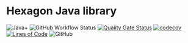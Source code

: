 # Hexagon Java library
![Java+](https://img.shields.io/badge/Java-17%2B-green)
![GitHub Workflow Status](https://img.shields.io/github/workflow/status/DigitalSmile/hexagon/Java%20CI%20with%20Gradle)
[![Quality Gate Status](https://sonarcloud.io/api/project_badges/measure?project=DigitalSmile_hexagon&metric=alert_status)](https://sonarcloud.io/summary/new_code?id=DigitalSmile_hexagon)
[![codecov](https://codecov.io/gh/DigitalSmile/hexagon/branch/main/graph/badge.svg?token=YH8VTC3F99)](https://codecov.io/gh/DigitalSmile/hexagon)
[![Lines of Code](https://sonarcloud.io/api/project_badges/measure?project=DigitalSmile_hexagon&metric=ncloc)](https://sonarcloud.io/summary/new_code?id=DigitalSmile_hexagon)
![GitHub](https://img.shields.io/github/license/DigitalSmile/hexagon)
